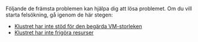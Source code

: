 Följande de främsta problemen kan hjälpa dig att lösa problemet. Om du vill starta felsökning, gå igenom de här stegen:

- [Klustret har inte stöd för den begärda VM-storleken](../articles/virtual-machines/windows/troubleshoot-deploy-vm.md#the-cluster-cannot-support-the-requested-vm-size)
- [Klustret har inte frigöra resurser](../articles/virtual-machines/windows/troubleshoot-deploy-vm.md#the-cluster-does-not-have-free-resources)